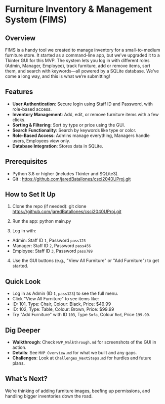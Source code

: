 # Furniture Inventory & Management System (FIMS)

## Overview
FIMS is a handy tool we created to manage inventory for a small-to-medium furniture store. It started as a command-line app, but we’ve upgraded it to a Tkinter GUI for this MVP. The system lets you log in with different roles (Admin, Manager, Employee), track furniture, add or remove items, sort them, and search with keywords—all powered by a SQLite database. We’ve come a long way, and this is what we’re submitting!

## Features
- **User Authentication**: Secure login using Staff ID and Password, with role-based access.
- **Inventory Management**: Add, edit, or remove furniture items with a few clicks.
- **Sorting & Filtering**: Sort by type or price using the GUI.
- **Search Functionality**: Search by keywords like type or color.
- **Role-Based Access**: Admins manage everything, Managers handle users, Employees view only.
- **Database Integration**: Stores data in SQLite.

## Prerequisites
- Python 3.8 or higher (includes Tkinter and SQLite3).
- Git :  https://github.com/jaredBatallones/csci2040UProj.git

## How to Set It Up
1. Clone the repo (if needed):
git clone https://github.com/jaredBatallones/csci2040UProj.git

2. Run the app:
python main.py

3. Log in with:
- Admin: Staff ID `1`, Password `pass123`
- Manager: Staff ID `2`, Password `pass456`
- Employee: Staff ID `3`, Password `pass789`
4. Use the GUI buttons (e.g., "View All Furniture" or "Add Furniture") to get started.

## Quick Look
- Log in as Admin (ID `1`, `pass123`) to see the full menu.
- Click "View All Furniture" to see items like:
- ID: 101, Type: Chair, Colour: Black, Price: $49.99
- ID: 102, Type: Table, Colour: Brown, Price: $99.99
- Try "Add Furniture" with ID `103`, Type `Sofa`, Colour `Red`, Price `199.99`.

## Dig Deeper
- **Walkthrough**: Check `MVP_Walkthrough.md` for screenshots of the GUI in action.
- **Details**: See `MVP_Overview.md` for what we built and any gaps.
- **Challenges**: Look at `Challenges_NextSteps.md` for hurdles and future plans.

## What’s Next?
We’re thinking of adding furniture images, beefing up permissions, and handling bigger inventories down the road.
